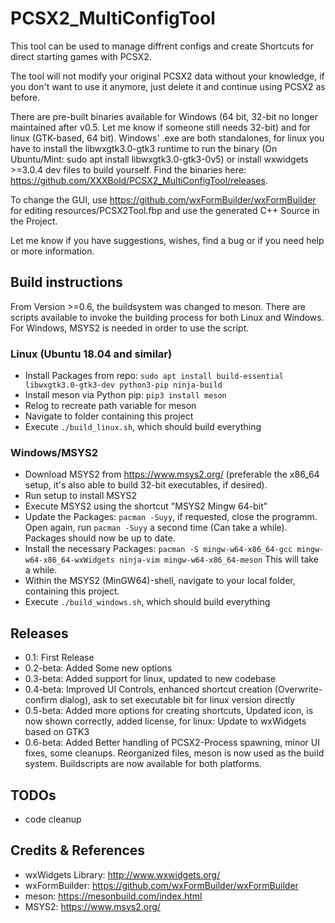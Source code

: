 # PCSX2_MultiConfigTool

This tool can be used to manage diffrent configs and create Shortcuts for direct starting games with PCSX2.

The tool will not modify your original PCSX2 data without your knowledge, if you don't want to use it anymore, just delete it and continue using PCSX2 as before.

There are pre-built binaries available for Windows (64 bit, 32-bit no longer maintained after v0.5. Let me know if someone still needs 32-bit) and for linux (GTK-based, 64 bit). Windows' .exe are both standalones, for linux you have to install the libwxgtk3.0-gtk3 runtime to run the binary (On Ubuntu/Mint: sudo apt install libwxgtk3.0-gtk3-0v5) or install wxwidgets >=3.0.4  dev files to build yourself.
Find the binaries here: https://github.com/XXXBold/PCSX2_MultiConfigTool/releases.

To change the GUI, use https://github.com/wxFormBuilder/wxFormBuilder for editing resources/PCSX2Tool.fbp and use the generated C++ Source in the Project.

Let me know if you have suggestions, wishes, find a bug or if you need help or more information.

## Build instructions
From Version >=0.6, the buildsystem was changed to meson. There are scripts available to invoke the building process for both Linux and Windows. For Windows, MSYS2 is needed in order to use the script.

### Linux (Ubuntu 18.04 and similar)
- Install Packages from repo: `sudo apt install build-essential libwxgtk3.0-gtk3-dev python3-pip ninja-build`
- Install meson via Python pip: `pip3 install meson`
- Relog to recreate path variable for meson
- Navigate to folder containing this project
- Execute `./build_linux.sh`, which should build everything

### Windows/MSYS2
- Download MSYS2 from https://www.msys2.org/ (preferable the x86_64 setup, it's also able to build 32-bit executables, if desired).
- Run setup to install MSYS2
- Execute MSYS2 using the shortcut "MSYS2 Mingw 64-bit"
- Update the Packages: `pacman -Suyy`, if requested, close the programm. Open again, run `pacman -Suyy` a second time (Can take a while). Packages should now be up to date.
- Install the necessary Packages: `pacman -S mingw-w64-x86_64-gcc mingw-w64-x86_64-wxWidgets ninja-vim mingw-w64-x86_64-meson` This will take a while.
- Within the MSYS2 (MinGW64)-shell, navigate to your local folder, containing this project.
- Execute `./build_windows.sh`, which should build everything

## Releases
- 0.1: First Release
- 0.2-beta: Added Some new options
- 0.3-beta: Added support for linux, updated to new codebase
- 0.4-beta: Improved UI Controls, enhanced shortcut creation (Overwrite-confirm dialog), ask to set executable bit for linux version directly
- 0.5-beta: Added more options for creating shortcuts, Updated icon, is now shown correctly, added license, for linux: Update to wxWidgets based on GTK3
- 0.6-beta: Added Better handling of PCSX2-Process spawning, minor UI fixes, some cleanups. Reorganized files, meson is now used as the build system. Buildscripts are now available for both platforms.

## TODOs
- code cleanup

## Credits & References
- wxWidgets Library: http://www.wxwidgets.org/
- wxFormBuilder: https://github.com/wxFormBuilder/wxFormBuilder
- meson: https://mesonbuild.com/index.html
- MSYS2: https://www.msys2.org/
